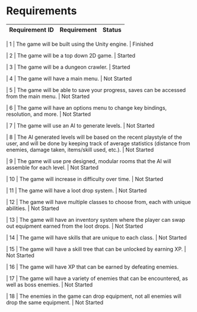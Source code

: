 # Requirements

| Requirement ID | Requirement | Status |
|----------------|-------------|--------|

| 1	| The game will be built using the Unity engine. | Finished 
                  
| 2	| The game will be a top down 2D game. | Started
                  
| 3	| The game will be a dungeon crawler. | Started
                  
| 4	| The game will have a main menu. | Not Started
                  
| 5	| The game will be able to save your progress, saves can be accessed from the main menu. | Not Started
                  
| 6	| The game will have an options menu to change key bindings, resolution, and more. | Not Started
                  
| 7	| The game will use an AI to generate levels. | Not Started
                  
| 8 | The AI generated levels will be based on the recent playstyle of the user, and will be done by keeping track of average statistics (distance from enemies, damage taken, items/skill used, etc.). | Not Started
                  
| 9 |	The game will use pre designed, modular rooms that the AI will assemble for each level. | Not Started
                  
| 10 | The game will increase in difficulty over time. | Not Started
                  
| 11 | The game will have a loot drop system. | Not Started
                  
| 12 | The game will have multiple classes to choose from, each with unique abilities. | Not Started
                  
| 13 | The game will have an inventory system where the player can swap out equipment earned from the loot drops. | Not Started
                  
| 14 | The game will have skills that are unique to each class. | Not Started
                  
| 15 | The game will have a skill tree that can be unlocked by earning XP. | Not Started
                  
| 16 | The game will have XP that can be earned by defeating enemies.
                  
| 17 | The game will have a variety of enemies that can be encountered, as well as boss enemies. | Not Started
                  
| 18 | The enemies in the game can drop equipment, not all enemies will drop the same equipment. | Not Started
